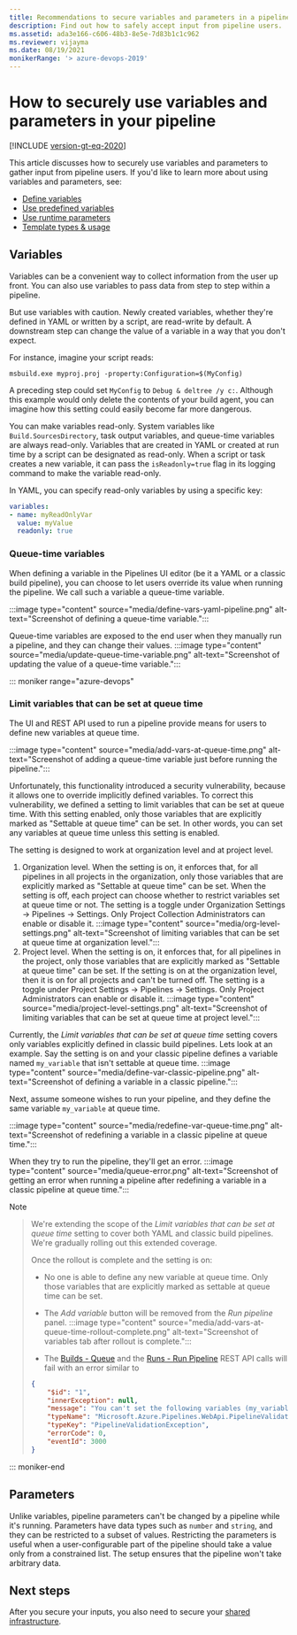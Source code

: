```yaml
---
title: Recommendations to secure variables and parameters in a pipeline
description: Find out how to safely accept input from pipeline users.
ms.assetid: ada3e166-c606-48b3-8e5e-7d83b1c1c962
ms.reviewer: vijayma
ms.date: 08/19/2021
monikerRange: '> azure-devops-2019'
---
```


# How to securely use variables and parameters in your pipeline

[!INCLUDE [version-gt-eq-2020](../../includes/version-gt-eq-2020.md)]

This article discusses how to securely use variables and parameters to gather input from pipeline users. If you'd like to learn more about using variables and parameters, see:

* [Define variables](../process/variables.md)
* [Use predefined variables](../build/variables.md)
* [Use runtime parameters](../process/runtime-parameters.md)
* [Template types & usage](../process/templates.md)
## Variables

Variables can be a convenient way to collect information from the user up front. 
You can also use variables to pass data from step to step within a pipeline.

But use variables with caution.
Newly created variables, whether they're defined in YAML or written by a script, are read-write by default.
A downstream step can change the value of a variable in a way that you don't expect.

For instance, imagine your script reads:
```batch
msbuild.exe myproj.proj -property:Configuration=$(MyConfig)
```
A preceding step could set `MyConfig` to `Debug & deltree /y c:`.
Although this example would only delete the contents of your build agent, you can imagine how this setting could easily become far more dangerous.

You can make variables read-only.
System variables like `Build.SourcesDirectory`, task output variables, and queue-time variables are always read-only.
Variables that are created in YAML or created at run time by a script can be designated as read-only.
When a script or task creates a new variable, it can pass the `isReadonly=true` flag in its logging command to make the variable read-only.

In YAML, you can specify read-only variables by using a specific key:
```yaml
variables:
- name: myReadOnlyVar
  value: myValue
  readonly: true
```

### Queue-time variables
When defining a variable in the Pipelines UI editor (be it a YAML or a classic build pipeline), you can choose to let users override its value when running the pipeline. We call such a variable a queue-time variable.

:::image type="content" source="media/define-vars-yaml-pipeline.png" alt-text="Screenshot of defining a queue-time variable.":::

Queue-time variables are exposed to the end user when they manually run a pipeline, and they can change their values.
:::image type="content" source="media/update-queue-time-variable.png" alt-text="Screenshot of updating the value of a queue-time variable.":::

::: moniker range="azure-devops"

### Limit variables that can be set at queue time

The UI and REST API used to run a pipeline provide means for users to define new variables at queue time.

:::image type="content" source="media/add-vars-at-queue-time.png" alt-text="Screenshot of adding a queue-time variable just before running the pipeline.":::

Unfortunately, this functionality introduced a security vulnerability, because it allows one to override implicitly defined variables. To correct this vulnerability, we defined a setting to limit variables that can be set at queue time. With this setting enabled, only those variables that are explicitly marked as "Settable at queue time" can be set. In other words, you can set any variables at queue time unless this setting is enabled. 

The setting is designed to work at organization level and at project level.
1. Organization level. When the setting is on, it enforces that, for all pipelines in all projects in the organization, only those variables that are explicitly marked as "Settable at queue time" can be set. When the setting is off, each project can choose whether to restrict variables set at queue time or not. The setting is a toggle under Organization Settings -> Pipelines -> Settings. Only Project Collection Administrators can enable or disable it.
  :::image type="content" source="media/org-level-settings.png" alt-text="Screenshot of limiting variables that can be set at queue time at organization level.":::
1. Project level. When the setting is on, it enforces that, for all pipelines in the project, only those variables that are explicitly marked as "Settable at queue time" can be set. If the setting is on at the organization level, then it is on for all projects and can't be turned off. The setting is a toggle under Project Settings -> Pipelines -> Settings. Only Project Administrators can enable or disable it.
  :::image type="content" source="media/project-level-settings.png" alt-text="Screenshot of limiting variables that can be set at queue time at project level.":::

Currently, the _Limit variables that can be set at queue time_ setting covers only variables explicitly defined in classic build pipelines. Lets look at an example. Say the setting is on and your classic pipeline defines a variable named `my_variable` that isn't settable at queue time.
:::image type="content" source="media/define-var-classic-pipeline.png" alt-text="Screenshot of defining a variable in a classic pipeline.":::

Next, assume someone wishes to run your pipeline, and they define the same variable `my_variable` at queue time.

:::image type="content" source="media/redefine-var-queue-time.png" alt-text="Screenshot of redefining a variable in a classic pipeline at queue time.":::

When they try to run the pipeline, they'll get an error.
:::image type="content" source="media/queue-error.png" alt-text="Screenshot of getting an error when running a pipeline after redefining a variable in a classic pipeline at queue time.":::

> [!NOTE]

> We're extending the scope of the _Limit variables that can be set at queue time_ setting to cover both YAML and classic build pipelines. We're gradually rolling out this extended coverage.
>
> Once the rollout is complete and the setting is on:
>
> * No one is able to define any new variable at queue time. Only those variables that are explicitly marked as settable at queue time can be set.
>
> * The _Add variable_ button will be removed from the _Run pipeline_ panel.
:::image type="content" source="media/add-vars-at-queue-time-rollout-complete.png" alt-text="Screenshot of variables tab after rollout is complete.":::
>
> * The [Builds - Queue](https://docs.microsoft.com/rest/api/azure/devops/build/builds/queue) and the [Runs - Run Pipeline](https://docs.microsoft.com/rest/api/azure/devops/pipelines/runs/run-pipeline) REST API calls will fail with an error similar to
>
> ```json
> {
>     "$id": "1",
>     "innerException": null,
>     "message": "You can't set the following variables (my_variable). If you want to be able to set these variables, then edit the pipeline and select Settable at queue time on the variables tab of the pipeline editor.",
>     "typeName": "Microsoft.Azure.Pipelines.WebApi.PipelineValidationException, Microsoft.Azure.Pipelines.WebApi",
>     "typeKey": "PipelineValidationException",
>     "errorCode": 0,
>     "eventId": 3000
> }
> ```

::: moniker-end

## Parameters

Unlike variables, pipeline parameters can't be changed by a pipeline while it's running.
Parameters have data types such as `number` and `string`, and they can be restricted to a subset of values.
Restricting the parameters is useful when a user-configurable part of the pipeline should take a value only from a constrained list. The setup ensures that the pipeline won't take arbitrary data. 

## Next steps

After you secure your inputs, you also need to secure your [shared infrastructure](infrastructure.md).
